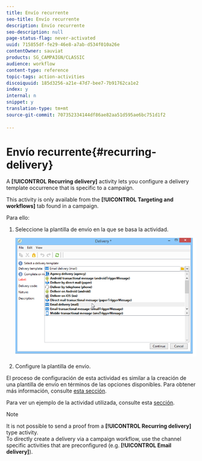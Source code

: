 ```yaml
---
title: Envío recurrente
seo-title: Envío recurrente
description: Envío recurrente
seo-description: null
page-status-flag: never-activated
uuid: 715855df-fe29-46e8-a7ab-d534f010a26e
contentOwner: sauviat
products: SG_CAMPAIGN/CLASSIC
audience: workflow
content-type: reference
topic-tags: action-activities
discoiquuid: 185d3256-a21e-47d7-bee7-7b91762ca1e2
index: y
internal: n
snippet: y
translation-type: tm+mt
source-git-commit: 707352334144df86ae82aa51d595ae6bc751d1f2

---
```



# Envío recurrente{#recurring-delivery}

A **[!UICONTROL Recurring delivery]** activity lets you configure a delivery template occurrence that is specific to a campaign.

This activity is only available from the **[!UICONTROL Targeting and workflows]** tab found in a campaign.

Para ello:

1. Seleccione la plantilla de envío en la que se basa la actividad.

   ![](assets/recurring_delivery_001.png)

1. Configure la plantilla de envío.

El proceso de configuración de esta actividad es similar a la creación de una plantilla de envío en términos de las opciones disponibles. Para obtener más información, consulte [esta sección](../../delivery/using/about-templates.md).

Para ver un ejemplo de la actividad utilizada, consulte esta [sección](../../workflow/using/sending-a-birthday-email.md#creating-a-recurring-delivery-in-a-targeting-workflow).

>[!NOTE]
>
>It is not possible to send a proof from a **[!UICONTROL Recurring delivery]** type activity.\
>To directly create a delivery via a campaign workflow, use the channel specific activities that are preconfigured (e.g. **[!UICONTROL Email delivery]**).

